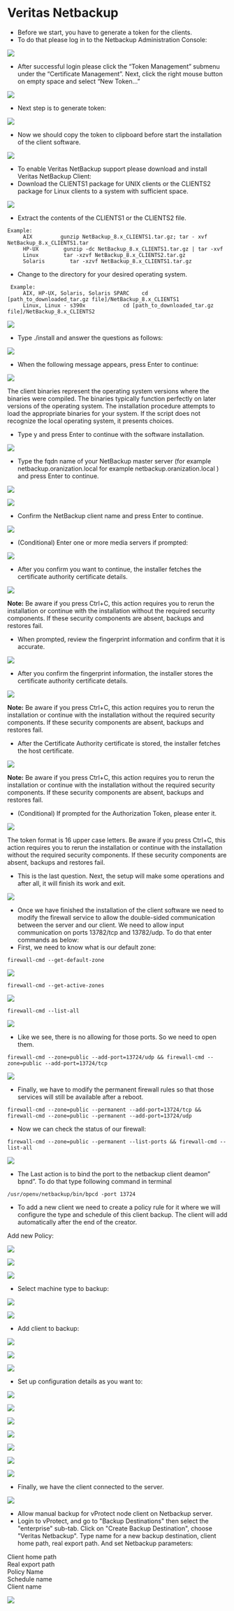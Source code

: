 # Veritas Netbackup

* Before we start, you have to generate a token for the clients.
* To do that please log in to the Netbackup Administration Console:

![](../../../.gitbook/assets/enterprise-backup-providers-veritas-netbackup-setup-01.png)

* After successful login please click the “Token Management” submenu under the “Certificate Management”. Next, click the right mouse button on empty space and select “New Token…”

![](../../../.gitbook/assets/enterprise-backup-providers-veritas-netbackup-setup-02.png)

* Next step is to generate token:

![](../../../.gitbook/assets/enterprise-backup-providers-veritas-netbackup-setup-03.png)

* Now we should copy the token to clipboard before start the installation of the client software.

![](../../../.gitbook/assets/enterprise-backup-providers-veritas-netbackup-setup-04.png)

* To enable Veritas NetBackup support please download and install Veritas NetBackup Client:
* Download the CLIENTS1 package for UNIX clients or the CLIENTS2 package for Linux clients to a system with sufficient space.

![](../../../.gitbook/assets/enterprise-backup-providers-veritas-netbackup-setup-05.png)

* Extract the contents of the CLIENTS1 or the CLIENTS2 file.

```text
Example:
     AIX         gunzip NetBackup_8.x_CLIENTS1.tar.gz; tar - xvf NetBackup_8.x_CLIENTS1.tar
     HP-UX        gunzip -dc NetBackup_8.x_CLIENTS1.tar.gz | tar -xvf
     Linux        tar -xzvf NetBackup_8.x_CLIENTS2.tar.gz
     Solaris        tar -xzvf NetBackup_8.x_CLIENTS1.tar.gz
```

* Change to the directory for your desired operating system.

```text
 Example:
     AIX, HP-UX, Solaris, Solaris SPARC    cd [path_to_downloaded_tar.gz file]/NetBackup_8.x_CLIENTS1
     Linux, Linux - s390x            cd [path_to_downloaded_tar.gz file]/NetBackup_8.x_CLIENTS2
```

![](../../../.gitbook/assets/enterprise-backup-providers-veritas-netbackup-setup-06%20%281%29.png)

* Type ./install and answer the questions as follows:

![](../../../.gitbook/assets/enterprise-backup-providers-veritas-netbackup-setup-07.png)

* When the following message appears, press Enter to continue:

![](../../../.gitbook/assets/enterprise-backup-providers-veritas-netbackup-setup-08.png)

The client binaries represent the operating system versions where the binaries were compiled. The binaries typically function perfectly on later versions of the operating system. The installation procedure attempts to load the appropriate binaries for your system. If the script does not recognize the local operating system, it presents choices.

* Type y and press Enter to continue with the software installation.

![](../../../.gitbook/assets/enterprise-backup-providers-veritas-netbackup-setup-09.png)

* Type the fqdn name of your NetBackup master server \(for example netbackup.oranization.local for example netbackup.oranization.local \) and press Enter to continue.

![](../../../.gitbook/assets/enterprise-backup-providers-veritas-netbackup-setup-10.png)

![](../../../.gitbook/assets/enterprise-backup-providers-veritas-netbackup-setup-11.png)

* Confirm the NetBackup client name and press Enter to continue.

![](../../../.gitbook/assets/enterprise-backup-providers-veritas-netbackup-setup-12.png)

* \(Conditional\) Enter one or more media servers if prompted:

![](../../../.gitbook/assets/enterprise-backup-providers-veritas-netbackup-setup-13.png)

* After you confirm you want to continue, the installer fetches the certificate authority certificate details.

![](../../../.gitbook/assets/enterprise-backup-providers-veritas-netbackup-setup-14.png)

**Note:** Be aware if you press Ctrl+C, this action requires you to rerun the installation or continue with the installation without the required security components. If these security components are absent, backups and restores fail.

* When prompted, review the fingerprint information and confirm that it is accurate.

![](../../../.gitbook/assets/enterprise-backup-providers-veritas-netbackup-setup-15.png)

* After you confirm the fingerprint information, the installer stores the certificate authority certificate details.

![](../../../.gitbook/assets/enterprise-backup-providers-veritas-netbackup-setup-16.png)

**Note:** Be aware if you press Ctrl+C, this action requires you to rerun the installation or continue with the installation without the required security components. If these security components are absent, backups and restores fail.

* After the Certificate Authority certificate is stored, the installer fetches the host certificate.

![](../../../.gitbook/assets/enterprise-backup-providers-veritas-netbackup-setup-17.png)

**Note:** Be aware if you press Ctrl+C, this action requires you to rerun the installation or continue with the installation without the required security components. If these security components are absent, backups and restores fail.

* \(Conditional\) If prompted for the Authorization Token, please enter it.

![](../../../.gitbook/assets/enterprise-backup-providers-veritas-netbackup-setup-18.png)

The token format is 16 upper case letters. Be aware if you press Ctrl+C, this action requires you to rerun the installation or continue with the installation without the required security components. If these security components are absent, backups and restores fail.

* This is the last question. Next, the setup will make some operations and after all, it will finish its work and exit.

![](../../../.gitbook/assets/enterprise-backup-providers-veritas-netbackup-setup-19.png)

* Once we have finished the installation of the client software we need to modify the firewall service to allow the double-sided communication between the server and our client. We need to allow input communication on ports 13782/tcp and 13782/udp. To do that enter commands as below:
* First, we need to know what is our default zone:

```text
firewall-cmd --get-default-zone
```

![](../../../.gitbook/assets/enterprise-backup-providers-veritas-netbackup-setup-20.png)

```text
firewall-cmd --get-active-zones
```

![](../../../.gitbook/assets/enterprise-backup-providers-veritas-netbackup-setup-21.png)

```text
firewall-cmd --list-all
```

![](../../../.gitbook/assets/enterprise-backup-providers-veritas-netbackup-setup-22.png)

* Like we see, there is no allowing for those ports. So we need to open them.

```text
firewall-cmd --zone=public --add-port=13724/udp && firewall-cmd --zone=public --add-port=13724/tcp
```

![](../../../.gitbook/assets/enterprise-backup-providers-veritas-netbackup-setup-23.png)

* Finally, we have to modify the permanent firewall rules so that those services will still be available after a reboot.

```text
firewall-cmd --zone=public --permanent --add-port=13724/tcp && firewall-cmd --zone=public --permanent --add-port=13724/udp
```

* Now we can check the status of our firewall:

```text
firewall-cmd --zone=public --permanent --list-ports && firewall-cmd --list-all
```

![](../../../.gitbook/assets/enterprise-backup-providers-veritas-netbackup-setup-25.png)

* The Last action is to bind the port to the netbackup client deamon” bpnd”. To do that type following command in terminal

```text
/usr/openv/netbackup/bin/bpcd -port 13724
```

* To add a new client we need to create a policy rule for it where we will configure the type and schedule of this client backup. The client will add automatically after the end of the creator.

Add new Policy:

![](../../../.gitbook/assets/enterprise-backup-providers-veritas-netbackup-setup-26.png)

![](../../../.gitbook/assets/enterprise-backup-providers-veritas-netbackup-setup-27.png)

![](../../../.gitbook/assets/enterprise-backup-providers-veritas-netbackup-setup-28.png)

* Select machine type to backup:

![](../../../.gitbook/assets/enterprise-backup-providers-veritas-netbackup-setup-29.png)

![](../../../.gitbook/assets/enterprise-backup-providers-veritas-netbackup-setup-30.png)

* Add client to backup:

![](../../../.gitbook/assets/enterprise-backup-providers-veritas-netbackup-setup-31.png)

![](../../../.gitbook/assets/enterprise-backup-providers-veritas-netbackup-setup-32.png)

![](../../../.gitbook/assets/enterprise-backup-providers-veritas-netbackup-setup-33.png)

* Set up configuration details as you want to:

![](../../../.gitbook/assets/enterprise-backup-providers-veritas-netbackup-setup-34.png)

![](../../../.gitbook/assets/enterprise-backup-providers-veritas-netbackup-setup-35.png)

![](../../../.gitbook/assets/enterprise-backup-providers-veritas-netbackup-setup-36.png)

![](../../../.gitbook/assets/enterprise-backup-providers-veritas-netbackup-setup-37.png)

![](../../../.gitbook/assets/enterprise-backup-providers-veritas-netbackup-setup-38.png)

![](../../../.gitbook/assets/enterprise-backup-providers-veritas-netbackup-setup-39.png)

![](../../../.gitbook/assets/enterprise-backup-providers-veritas-netbackup-setup-40.png)

* Finally, we have the client connected to the server.

![](../../../.gitbook/assets/enterprise-backup-providers-veritas-netbackup-setup-41.png)

* Allow manual backup for vProtect node client on Netbackup server.
* Login to vProtect, and go to "Backup Destinations" then select the "enterprise" sub-tab. Click on "Create Backup Destination", choose "Veritas Netbackup". Type name for a new backup destination, client home path, real export path. And set Netbackup parameters:

Client home path  
Real export path  
Policy Name  
Schedule name  
Client name

![](../../../.gitbook/assets/backup-destinations-enterprise-netbackup.jpg)

